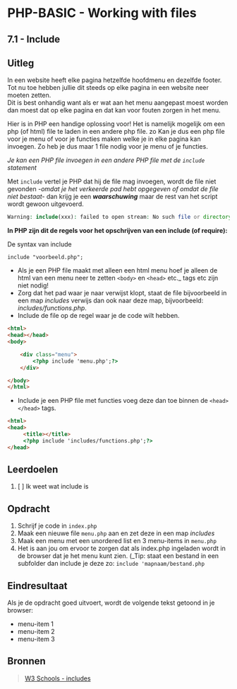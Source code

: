 # PHP-BASIC - Working with files

## 7.1 - Include

## Uitleg

In een website heeft elke pagina hetzelfde hoofdmenu en dezelfde footer. Tot nu toe hebben jullie dit steeds op elke pagina in een website neer moeten zetten.  
Dit is best onhandig want als er wat aan het menu aangepast moest worden dan moest dat op elke pagina en dat kan voor fouten zorgen in het menu.

Hier is in PHP een handige oplossing voor! Het is namelijk mogelijk om een php (of html) file te laden in een andere php file. zo Kan je dus een php file voor je menu of voor je functies maken welke je in elke pagina kan invoegen. Zo heb je dus maar 1 file nodig voor je menu of je functies.

_Je kan een PHP file invoegen in een andere PHP file met de `include` statement_

Met `include` vertel je PHP dat hij de file mag invoegen, wordt de file niet gevonden _-omdat je het verkeerde pad hebt opgegeven of omdat de file niet bestaat-_ dan krijg je een **_waarschuwing_** maar de rest van het script wordt gewoon uitgevoerd.

```php
Warning: include(xxx): failed to open stream: No such file or directory in xxx on line xx
```

**In PHP zijn dit de regels voor het opschrijven van een include (of require):**

De syntax van include

`include "voorbeeld.php";`  

* Als je een PHP file maakt met alleen een html menu hoef je alleen de html van een menu neer te zetten `<body>` en `<head>` etc._ tags etc zijn niet nodig!
* Zorg dat het pad waar je naar verwijst klopt, staat de file bijvoorbeeld in een map _includes_ verwijs dan ook naar deze map, bijvoorbeeld: _includes/functions.php_.
* Include de file op de regel waar je de code wilt hebben.

```html
<html>
<head></head>
<body>

    <div class="menu">
        <?php include 'menu.php';?>
    </div>

</body>
</html>
```

* Include je een PHP file met functies voeg deze dan toe binnen de `<head></head>` tags.

```html
<html>
<head>
     <title></title>
     <?php include 'includes/functions.php';?>
</head>
```

## Leerdoelen

1. [ ] Ik weet wat include is

## Opdracht

1. Schrijf je code in `index.php`
2. Maak een nieuwe file `menu.php` aan en zet deze in een map _includes_
3. Maak een menu met een unordered list en 3 menu-items in `menu.php`
4. Het is aan jou om ervoor te zorgen dat als index.php ingeladen wordt in de browser dat je het menu kunt zien. (_Tip: staat een bestand in een subfolder dan include je deze zo: `include 'mapnaam/bestand.php`

## Eindresultaat

Als je de opdracht goed uitvoert, wordt de volgende tekst getoond in je browser:

* menu-item 1
* menu-item 2
* menu-item 3

## Bronnen

>[W3 Schools - includes](https://www.w3schools.com/php/php_includes.asp)

<!--- ------------ DIT COMMENTAAR LATEN STAAN AUB ------------
------------------ ------------------------------ ------------
------------------ eagle ref:25213464
------------------ ------------------------------ ------------
------------------ DIT COMMENTAAR LATEN STAAN AUB -------- -->
